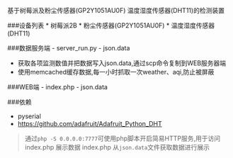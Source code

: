 基于树莓派及粉尘传感器(GP2Y1051AU0F) 温度湿度传感器(DHT11)的检测装置

###设备列表
    * 树莓派2B
    * 粉尘传感器(GP2Y1051AU0F)
    * 温度湿度传感器(DHT11)

###数据服务端
    - server_run.py
    - json.data

* 获取各项监测数值并把数据写入json.data,通过scp命令复制到WEB服务器端
* 使用memcached缓存数据,每一小时抓取一次weather、aqi,防止被屏蔽


###WEB端
    - index.php
    - json.data

###依赖

* pyserial
* https://github.com/adafruit/Adafruit_Python_DHT

> 通过`php -S 0.0.0.0:7777`可使用php脚本开启简易HTTP服务,用于访问 index.php 展示数据
> index.php 从`json.data`文件获取数据进行展示
